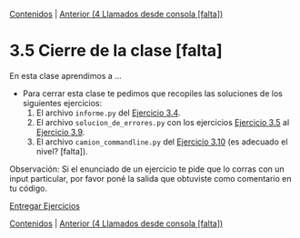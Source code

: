 [Contenidos](../Contenidos.md) \| [Anterior (4 Llamados desde consola [falta])](04_Llamados_desde_cmd.md)

# 3.5 Cierre de la clase [falta]

En esta clase aprendimos a ... 

* Para cerrar esta clase te pedimos que recopiles las soluciones de los siguientes ejercicios:
    1. El archivo `informe.py` del [Ejercicio 3.4](../03_Contenedores_y_Errores/02_Contenedores.md#ejercicio-34-balances).
    2. El archivo `solucion_de_errores.py` con los ejercicios [Ejercicio 3.5](../03_Contenedores_y_Errores/03_Bugs.md#ejercicio-35-semantica) al [Ejercicio 3.9](../03_Contenedores_y_Errores/03_Bugs.md#ejercicio-39-pisando-memoria).
    3. El archivo `camion_commandline.py` del [Ejercicio 3.10](../03_Contenedores_y_Errores/04_Llamados_desde_cmd.md#ejercicio-310-ejecucion-desde-la-linea-de-comandos-con-parametros-sacar-de-aca) (es adecuado el nivel? [falta]).
    

Observación: Si el enunciado de un ejercicio te pide que lo corras con un input particular, por favor poné la salida que obtuviste como comentario en tu código. 

[Entregar Ejercicios](http://programacionpython.ecyt.unsam.edu.ar/unit/submission/3)




[Contenidos](../Contenidos.md) \| [Anterior (4 Llamados desde consola [falta])](04_Llamados_desde_cmd.md)

